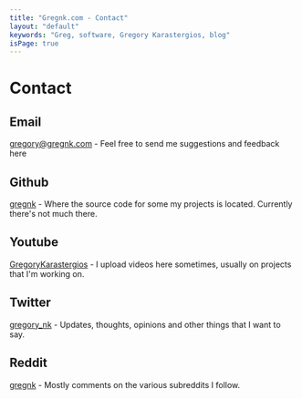 ```yaml
---
title: "Gregnk.com - Contact"
layout: "default"
keywords: "Greg, software, Gregory Karastergios, blog"
isPage: true
---
```

# Contact
## Email
[gregory@gregnk.com](mailto:gregory@gregnk.com) - Feel free to send me suggestions and feedback here

## Github
[gregnk](http://github.com/gregnk) - Where the source code for some my projects is located. Currently there's not much there.

## Youtube
[GregoryKarastergios](http://youtube.com/GregoryKarastergios) - I upload videos here sometimes, usually on projects that I'm working on.

## Twitter
[gregory_nk](http://twitter.com/gregory_nk) - Updates, thoughts, opinions and other things that I want to say.

## Reddit
[gregnk](https://www.reddit.com/u/gregnk) - Mostly comments on the various subreddits I follow.